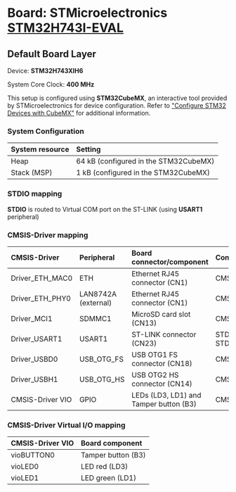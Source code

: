 # Board: STMicroelectronics [STM32H743I-EVAL](https://www.st.com/en/evaluation-tools/stm32h743i-eval.html)

## Default Board Layer

Device: **STM32H743XIH6**

System Core Clock: **400 MHz**

This setup is configured using **STM32CubeMX**, an interactive tool provided by STMicroelectronics for device configuration.
Refer to ["Configure STM32 Devices with CubeMX"](https://github.com/Open-CMSIS-Pack/cmsis-toolbox/blob/main/docs/CubeMX.md) for additional information.

### System Configuration

| System resource       | Setting
|:----------------------|:--------------------------------------
| Heap                  | 64 kB (configured in the STM32CubeMX)
| Stack (MSP)           |  1 kB (configured in the STM32CubeMX)

### STDIO mapping

**STDIO** is routed to Virtual COM port on the ST-LINK (using **USART1** peripheral)

### CMSIS-Driver mapping

| CMSIS-Driver          | Peripheral            | Board connector/component                     | Connection
|:----------------------|:----------------------|:----------------------------------------------|:------------------------------
| Driver_ETH_MAC0       | ETH                   | Ethernet RJ45 connector (CN1)                 | CMSIS_ETH
| Driver_ETH_PHY0       | LAN8742A (external)   | Ethernet RJ45 connector (CN1)                 | CMSIS_ETH
| Driver_MCI1           | SDMMC1                | MicroSD card slot (CN13)                      | CMSIS_MCI
| Driver_USART1         | USART1                | ST-LINK connector (CN23)                      | STDIN, STDOUT, STDERR
| Driver_USBD0          | USB_OTG_FS            | USB OTG1 FS connector (CN18)                  | CMSIS_USB_Device
| Driver_USBH1          | USB_OTG_HS            | USB OTG2 HS connector (CN14)                  | CMSIS_USB_Host
| CMSIS-Driver VIO      | GPIO                  | LEDs (LD3, LD1) and Tamper button (B3)        | CMSIS_VIO

### CMSIS-Driver Virtual I/O mapping

| CMSIS-Driver VIO      | Board component
|:----------------------|:--------------------------------------
| vioBUTTON0            | Tamper button (B3)
| vioLED0               | LED red       (LD3)
| vioLED1               | LED green     (LD1)
